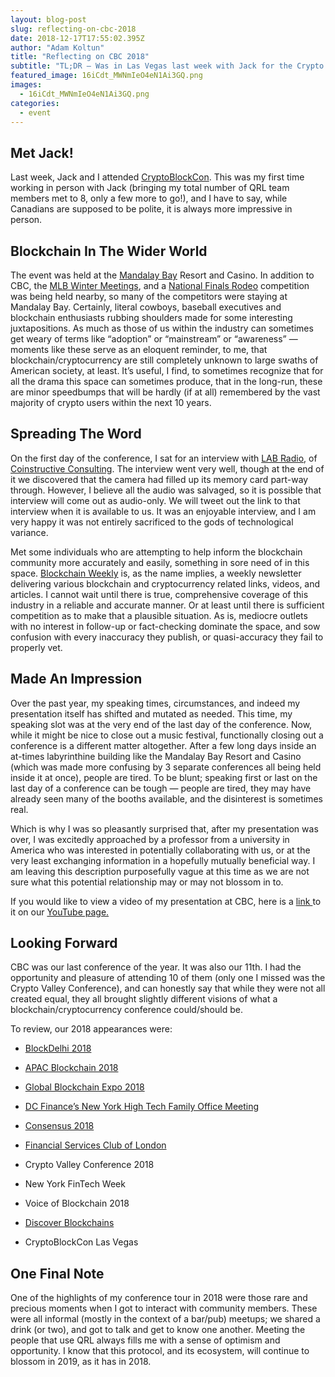 ```yaml
---
layout: blog-post
slug: reflecting-on-cbc-2018
date: 2018-12-17T17:55:02.395Z
author: "Adam Koltun"
title: "Reflecting on CBC 2018"
subtitle: "TL;DR — Was in Las Vegas last week with Jack for the Crypto Blockchain Conference"
featured_image: 16iCdt_MWNmIeO4eN1Ai3GQ.png
images:
  - 16iCdt_MWNmIeO4eN1Ai3GQ.png
categories:
  - event
---
```


## Met Jack!

Last week, Jack and I attended [CryptoBlockCon](https://www.cryptoblockcon.com/). This was my first time working in person with Jack (bringing my total number of QRL team members met to 8, only a few more to go!), and I have to say, while Canadians are supposed to be polite, it is always more impressive in person.

## Blockchain In The Wider World

The event was held at the [Mandalay Bay](https://www.mandalaybay.com/en.html) Resort and Casino. In addition to CBC, the [MLB Winter Meetings](http://www.milb.com/milb/events/winter_meetings/y2018/agenda_events.jsp), and a [National Finals Rodeo](https://www.nfrexperience.com/) competition was being held nearby, so many of the competitors were staying at Mandalay Bay. Certainly, literal cowboys, baseball executives and blockchain enthusiasts rubbing shoulders made for some interesting juxtapositions. As much as those of us within the industry can sometimes get weary of terms like “adoption” or “mainstream” or “awareness” — moments like these serve as an eloquent reminder, to me, that blockchain/cryptocurrency are still completely unknown to large swaths of American society, at least. It’s useful, I find, to sometimes recognize that for all the drama this space can sometimes produce, that in the long-run, these are minor speedbumps that will be hardly (if at all) remembered by the vast majority of crypto users within the next 10 years.

## Spreading The Word

On the first day of the conference, I sat for an interview with [LAB Radio](https://coinstructive.com/category/lab-radio/), of [Coinstructive Consulting](https://coinstructive.com/). The interview went very well, though at the end of it we discovered that the camera had filled up its memory card part-way through. However, I believe all the audio was salvaged, so it is possible that interview will come out as audio-only. We will tweet out the link to that interview when it is available to us. It was an enjoyable interview, and I am very happy it was not entirely sacrificed to the gods of technological variance.

Met some individuals who are attempting to help inform the blockchain community more accurately and easily, something in sore need of in this space. [Blockchain Weekly](https://blockchainweekly.net/) is, as the name implies, a weekly newsletter delivering various blockchain and cryptocurrency related links, videos, and articles. I cannot wait until there is true, comprehensive coverage of this industry in a reliable and accurate manner. Or at least until there is sufficient competition as to make that a plausible situation. As is, mediocre outlets with no interest in follow-up or fact-checking dominate the space, and sow confusion with every inaccuracy they publish, or quasi-accuracy they fail to properly vet.

## Made An Impression

Over the past year, my speaking times, circumstances, and indeed my presentation itself has shifted and mutated as needed. This time, my speaking slot was at the very end of the last day of the conference. Now, while it might be nice to close out a music festival, functionally closing out a conference is a different matter altogether. After a few long days inside an at-times labyrinthine building like the Mandalay Bay Resort and Casino (which was made more confusing by 3 separate conferences all being held inside it at once), people are tired. To be blunt; speaking first or last on the last day of a conference can be tough — people are tired, they may have already seen many of the booths available, and the disinterest is sometimes real.

Which is why I was so pleasantly surprised that, after my presentation was over, I was excitedly approached by a professor from a university in America who was interested in potentially collaborating with us, or at the very least exchanging information in a hopefully mutually beneficial way. I am leaving this description purposefully vague at this time as we are not sure what this potential relationship may or may not blossom in to.

If you would like to view a video of my presentation at CBC, here is a [link ](https://youtu.be/G7K5REE152w)to it on our [YouTube page.](https://www.youtube.com/channel/UCZl6N10P9LNpYkrMwWYtK1w)

## Looking Forward

CBC was our last conference of the year. It was also our 11th. I had the opportunity and pleasure of attending 10 of them (only one I missed was the Crypto Valley Conference), and can honestly say that while they were not all created equal, they all brought slightly different visions of what a blockchain/cryptocurrency conference could/should be.

To review, our 2018 appearances were:

* [BlockDelhi 2018](/blog/event-blockdelhi-conference-february-21st)

* [APAC Blockchain 2018](/blog/apac-blockchain-conference-2018)

* [Global Blockchain Expo 2018](/blog/global-blockchain-expo-2018-next-week)

* [DC Finance’s New York High Tech Family Office Meeting](/blog/reflecting-on-dc-finances-high-tech-family-office-meetings)

* [Consensus 2018](/blog/consensus-conference-next-week)

* [Financial Services Club of London](/blog/reflecting-on-my-evening-with-the-financial-services-club-in-london)

* Crypto Valley Conference 2018

* New York FinTech Week

* Voice of Blockchain 2018

* [Discover Blockchains](/blog/discover-blockchains-conference-next-week)

* CryptoBlockCon Las Vegas

## One Final Note

One of the highlights of my conference tour in 2018 were those rare and precious moments when I got to interact with community members. These were all informal (mostly in the context of a bar/pub) meetups; we shared a drink (or two), and got to talk and get to know one another. Meeting the people that use QRL always fills me with a sense of optimism and opportunity. I know that this protocol, and its ecosystem, will continue to blossom in 2019, as it has in 2018.